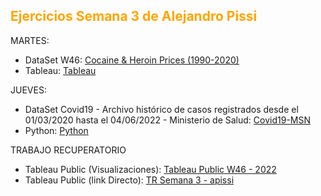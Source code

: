 
<h2 style="color:#FFA500"> Ejercicios Semana 3 de Alejandro Pissi </h2>

MARTES:

* DataSet W46: [Cocaine & Heroin Prices (1990-2020)](https://download.data.world/s/ux6pwolf474p3nlqoqhkyssim36itj)
* Tableau: [Tableau](https://apissi.github.io/infovis/s3/tableausem3.html)

JUEVES:

* DataSet Covid19 - Archivo histórico de casos registrados desde el 01/03/2020 hasta el 04/06/2022 - Ministerio de Salud: [Covid19-MSN](https://sisa.msal.gov.ar/datos/descargas/covid-19/files/Covid19Casos.zip)
* Python: [Python](https://drive.google.com/file/d/18RDV_ODIWQpCQFa2Yctg7jap-5cEwH36/view?usp=sharing)




TRABAJO RECUPERATORIO

* Tableau Public (Visualizaciones): [Tableau Public W46 - 2022](https://apissi.github.io/infovis/s3/tableau_trabajo_recuperatorio.html)
* Tableau Public (link Directo): [TR Semana 3 - apissi](https://public.tableau.com/views/Semana3_16759067438360/3ClusterCocana?:language=es-ES&:display_count=n&:origin=viz_share_link)
